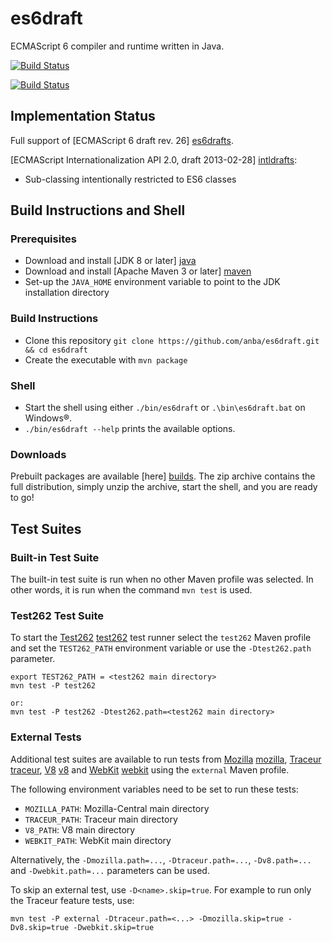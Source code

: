 es6draft
========

ECMAScript 6 compiler and runtime written in Java.

[![Build Status](https://travis-ci.org/anba/es6draft.png?branch=master)](https://travis-ci.org/anba/es6draft)

[![Build Status](https://buildhive.cloudbees.com/job/anba/job/es6draft/badge/icon)](https://buildhive.cloudbees.com/job/anba/job/es6draft/)

## Implementation Status ##

Full support of [ECMAScript 6 draft rev. 26] [es6drafts].

[ECMAScript Internationalization API 2.0, draft 2013-02-28] [intldrafts]:
* Sub-classing intentionally restricted to ES6 classes


## Build Instructions and Shell ##

### Prerequisites ###

* Download and install [JDK 8 or later] [java]
* Download and install [Apache Maven 3 or later] [maven]
* Set-up the `JAVA_HOME` environment variable to point to the JDK installation directory

### Build Instructions ###

* Clone this repository `git clone https://github.com/anba/es6draft.git && cd es6draft`
* Create the executable with `mvn package`

### Shell ###

* Start the shell using either `./bin/es6draft` or `.\bin\es6draft.bat` on Windows&reg;.
* `./bin/es6draft --help` prints the available options.

### Downloads ###

Prebuilt packages are available [here] [builds]. The zip archive contains the full distribution,
simply unzip the archive, start the shell, and you are ready to go!


## Test Suites ##

### Built-in Test Suite ###

The built-in test suite is run when no other Maven profile was selected. In other words, it is run
when the command `mvn test` is used.


### Test262 Test Suite ###

To start the [Test262] [test262] test runner select the `test262` Maven profile and set the
`TEST262_PATH` environment variable or use the `-Dtest262.path` parameter.

```
export TEST262_PATH = <test262 main directory>
mvn test -P test262

or:
mvn test -P test262 -Dtest262.path=<test262 main directory>
```

### External Tests ###

Additional test suites are available to run tests from [Mozilla] [mozilla], [Traceur] [traceur],
[V8] [v8] and [WebKit] [webkit] using the `external` Maven profile.

The following environment variables need to be set to run these tests:
* `MOZILLA_PATH`: Mozilla-Central main directory
* `TRACEUR_PATH`: Traceur main directory
* `V8_PATH`: V8 main directory
* `WEBKIT_PATH`: WebKit main directory

Alternatively, the `-Dmozilla.path=...`, `-Dtraceur.path=...`, `-Dv8.path=...` and `-Dwebkit.path=...` parameters can be used.

To skip an external test, use `-D<name>.skip=true`. For example to run only the Traceur feature tests, use:
```
mvn test -P external -Dtraceur.path=<...> -Dmozilla.skip=true -Dv8.skip=true -Dwebkit.skip=true
```

[es6drafts]: http://wiki.ecmascript.org/doku.php?id=harmony:specification_drafts "Draft Specification for ES.next"
[intldrafts]: http://wiki.ecmascript.org/doku.php?id=globalization:specification_drafts "Specification Drafts for ECMAScript Internationalization API"
[icu]: http://site.icu-project.org/
[java]: http://java.sun.com/
[maven]: https://maven.apache.org/download.cgi
[test262]: https://github.com/tc39/test262/
[mozilla]: https://github.com/mozilla/gecko-dev/
[traceur]: https://github.com/google/traceur-compiler/
[v8]: https://github.com/v8/v8/
[webkit]: https://www.webkit.org/building/checkout.html
[builds]: https://buildhive.cloudbees.com/job/anba/job/es6draft/lastSuccessfulBuild/com.github.anba$es6draft/artifact/com.github.anba/es6draft/0.0.1-SNAPSHOT/
